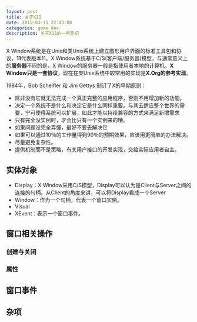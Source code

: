 ```yaml
---
layout: post
title: 关于X11
date: 2015-03-11 22:43:00
categories: game dev 
description: 关于X11的一些笔记
---
```



X Window系统是在Unix和类Unix系统上建立图形用户界面的标准工具包和协议，**11**代表版本11。X Window系统基于C/S(客户端/服务器)模型，与通常意义上的**服务器**不同的是，X Window的服务器一般是指使用者本地的计算机。**X Window只是一套协议**，现在在类Unix系统中较常用的实现是**X.Org的参考实现**。

1984年，Bob Scheifler 和 Jim Gettys 制订了X的早期原则：

- 除非没有它就无法完成一个真正完整的应用程序，否则不用增加新的功能。
- 决定一个系统不是什么和决定它是什么同样重要。与其去适应整个世界的需要，宁可使得系统可以扩展，如此才能以持续兼容的方式来满足新增需求
- 只有完全没实例时，才会比只有一个实例来的糟。
- 如果问题没完全弄懂，最好不要去解决它
- 如果可以通过10％的工作量得到90％的预期效果，应该用更简单的办法解决。
- 尽量避免复杂性。
- 提供机制而不是策略，有关用户接口的开发实现，交给实际应用者自主。


## 实体对象

-   Display：X Window采用C/S模型，Display可以认为是Client与Server之间的连接的句柄。从Client的角度来讲，可以将Display看成一个Server
-   Window：作为一个句柄，代表一个窗口实例。
-   Visual
-   XEvent：表示一个窗口事件。

## 窗口相关操作

### 创建与关闭

### 属性


## 窗口事件


## 杂项
